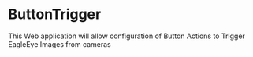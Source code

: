 # ButtonTrigger
This Web application will allow configuration of Button Actions to Trigger EagleEye Images from cameras
